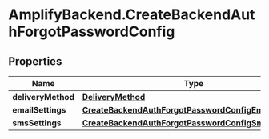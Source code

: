 # AmplifyBackend.CreateBackendAuthForgotPasswordConfig

## Properties

Name | Type | Description | Notes
------------ | ------------- | ------------- | -------------
**deliveryMethod** | [**DeliveryMethod**](DeliveryMethod.md) |  | 
**emailSettings** | [**CreateBackendAuthForgotPasswordConfigEmailSettings**](CreateBackendAuthForgotPasswordConfigEmailSettings.md) |  | [optional] 
**smsSettings** | [**CreateBackendAuthForgotPasswordConfigSmsSettings**](CreateBackendAuthForgotPasswordConfigSmsSettings.md) |  | [optional] 


